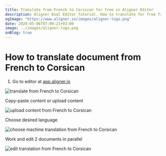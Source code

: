 ```yaml
---
title: Translate from French to Corsican for free in Aligner Editor
description: Aligner Dual Editor Tutorial. How to translate for free from French to Corsican. Aligner is multilingual document management platform. 
ogImage: "https://www.aligner.io/images/aligner-logo.png"
date: 2020-05-06T07:09:21+03:00
image: ../images/aligner-logo.png
onBlog: true
---
```


# How to translate document from French to Corsican

1. Go to editor at [app.aligner.io](https://app.aligner.io "Aligner App web page")

![translate from French to Corsican](../aligner-blank-editor.png "translate from French to Corsican")

Copy-paste content or upload content

![upload content from French to Corsican](../aligner-uploaded-document.png "upload content from French to Corsican")

Choose desired language

![choose machine translation from French to Corsican](../aligner-language-dropdown.png "choose machine translation from French to Corsican")

Work and edit 2 documents in parallel

![edit translation from French to Corsican](../aligner-double-sitded-editor.png "edit translation from French to Corsican")

